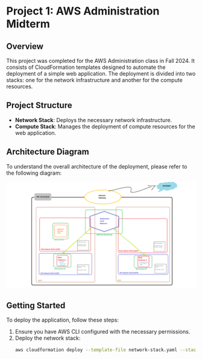 # Project 1: AWS Administration Midterm

## Overview

This project was completed for the AWS Administration class in Fall 2024. It consists of CloudFormation templates designed to automate the deployment of a simple web application. The deployment is divided into two stacks: one for the network infrastructure and another for the compute resources.

## Project Structure

- **Network Stack**: Deploys the necessary network infrastructure.
- **Compute Stack**: Manages the deployment of compute resources for the web application.

## Architecture Diagram

To understand the overall architecture of the deployment, please refer to the following diagram:

![Architecture Diagram](architecture-diagram.png)

## Getting Started

To deploy the application, follow these steps:

1. Ensure you have AWS CLI configured with the necessary permissions.
2. Deploy the network stack:
   ```bash
   aws cloudformation deploy --template-file network-stack.yaml --stack-name my-network-stack
